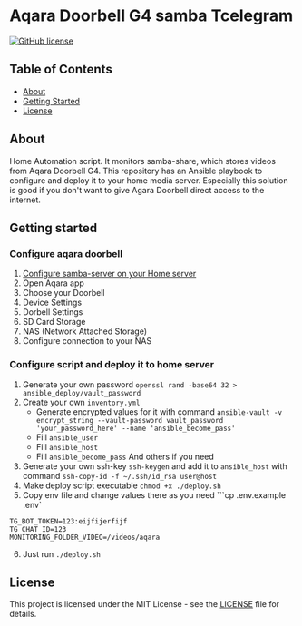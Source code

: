 # Aqara Doorbell G4 samba Tcelegram
[![GitHub license](https://img.shields.io/badge/license-MIT-blue.svg)](https://raw.githubusercontent.com/drkostas/Youtube-FirstCommentBot/master/LICENSE)
## Table of Contents
+ [About](#about)
+ [Getting Started](#getting_started)
+ [License](#license)

## About <a name = "getting_started"></a>
Home Automation script. It monitors samba-share, which stores videos from Aqara Doorbell G4.
This repository has an Ansible playbook to configure and deploy it to your home media server.
Especially this solution is good if you don't want to give Agara Doorbell direct access to the internet.

## Getting started <a name = "prerequisites"></a>
### Configure aqara doorbell
1. [Configure samba-server on your Home server](https://ubuntu.com/server/docs/samba-file-server?ref=homelab.casaursus.net)
1. Open Aqara app
2. Choose your Doorbell
3. Device Settings
4. Dorbell Settings
5. SD Card Storage
6. NAS (Network Attached Storage)
7. Configure connection to your NAS
### Configure script and deploy it to home server 
1. Generate your own password ```openssl rand -base64 32 > ansible_deploy/vault_password```
2. Create your own ```inventory.yml```
   - Generate encrypted values for it with command ```ansible-vault -v encrypt_string --vault-password vault_password 'your_password_here' --name 'ansible_become_pass'```
   - Fill ```ansible_user```
   - Fill ```ansible_host```
   - Fill ```ansible_become_pass```
    And others if you need
2. Generate your own ssh-key ```ssh-keygen``` and add it to ```ansible_host``` with command ```ssh-copy-id -f ~/.ssh/id_rsa user@host```
3. Make deploy script executable ```chmod +x ./deploy.sh```
4. Copy env file and change values there as you need ```cp .env.example .env`
```
TG_BOT_TOKEN=123:eijfijerfijf
TG_CHAT_ID=123
MONITORING_FOLDER_VIDEO=/videos/aqara
```
6. Just run ```./deploy.sh```

## License <a name = "license"></a>

This project is licensed under the MIT License - see the [LICENSE](LICENSE) file for details.